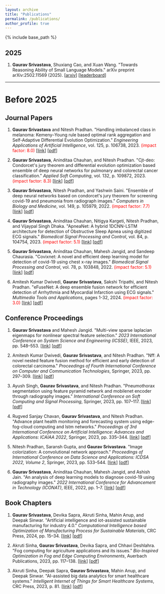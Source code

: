 ```yaml
---
layout: archive
title: "Publications"
permalink: /publications/
author_profile: true
---
```

{% include base_path %}

## 2025
1. **Gaurav Srivastava**, Shuxiang Cao, and Xuan Wang. "Towards Reasoning Ability of Small Language Models." arXiv preprint arXiv:2502.11569 (2025). [<a href="https://arxiv.org/abs/2502.11569" target="_blank">arxiv</a>] [<a href="https://ctrl-gaurav.github.io/slms-reasoning-leaderboard.github.io/" target="_blank">leaderboard</a>]

-------

Before 2025
======
## Journal Papers

1. **Gaurav Srivastava** and Nitesh Pradhan. "Handling imbalanced class in melanoma: Kemeny–Young rule based optimal rank aggregation and Self-Adaptive Differential Evolution Optimization." *Engineering Applications of Artificial Intelligence*, vol. 125, p. 106738, 2023. <span style="color:red">(impact factor: 8.0)</span> [<a href="https://www.sciencedirect.com/science/article/abs/pii/S0952197623009223" target="_blank">link</a>] [<a href="/assets/documents/publications/1-s2.0-S0952197623009223-main.pdf" target="_blank">pdf</a>]

2. **Gaurav Srivastava**, Aninditaa Chauhan, and Nitesh Pradhan. "Cjt-deo: Condorcet's jury theorem and differential evolution optimization based ensemble of deep neural networks for pulmonary and colorectal cancer classification." *Applied Soft Computing*, vol. 132, p. 109872, 2023. <span style="color:red">(impact factor: 8.3)</span> [<a href="https://www.sciencedirect.com/science/article/pii/S1568494622009218" target="_blank">link</a>] [<a href="/assets/documents/publications/1-s2.0-S1568494622009218-main.pdf" target="_blank">pdf</a>]

3. **Gaurav Srivastava**, Nitesh Pradhan, and Yashwin Saini. "Ensemble of deep neural networks based on condorcet's jury theorem for screening covid-19 and pneumonia from radiograph images." *Computers in Biology and Medicine*, vol. 149, p. 105979, 2022. <span style="color:red">(impact factor: 7.7)</span> [<a href="https://www.sciencedirect.com/science/article/pii/S0010482522007065" target="_blank">link</a>] [<a href="/assets/documents/publications/1-s2.0-S0010482522007065-main.pdf" target="_blank">pdf</a>]

4. **Gaurav Srivastava**, Aninditaa Chauhan, Nitigya Kargeti, Nitesh Pradhan, and Vijaypal Singh Dhaka. "ApneaNet: A hybrid 1DCNN-LSTM architecture for detection of Obstructive Sleep Apnea using digitized ECG signals." *Biomedical Signal Processing and Control*, vol. 84, p. 104754, 2023. <span style="color:red">(impact factor: 5.1)</span> [<a href="https://www.sciencedirect.com/science/article/pii/S1746809423001878" target="_blank">link</a>] [<a href="/assets/documents/publications/1-s2.0-S1746809423001878-main.pdf" target="_blank">pdf</a>]

5. **Gaurav Srivastava**, Aninditaa Chauhan, Mahesh Jangid, and Sandeep Chaurasia. "Covixnet: A novel and efficient deep learning model for detection of covid-19 using chest x-ray images." *Biomedical Signal Processing and Control*, vol. 78, p. 103848, 2022. <span style="color:red">(impact factor: 5.1)</span> [<a href="https://www.sciencedirect.com/science/article/pii/S1746809422003597" target="_blank">link</a>] [<a href="/assets/documents/publications/1-s2.0-S1746809422003597-main.pdf" target="_blank">pdf</a>]

6. Amitesh Kumar Dwivedi, **Gaurav Srivastava**, Sakshi Tripathi, and Nitesh Pradhan. "eFuseNet: A deep ensemble fusion network for efficient detection of Arrhythmia and Myocardial Infarction using ECG signals." *Multimedia Tools and Applications*, pages 1-32, 2024. <span style="color:red">(impact factor: 3.0)</span> [<a href="https://link.springer.com/article/10.1007/s11042-024-19740-5" target="_blank">link</a>] [<a href="/assets/documents/publications/s11042-024-19740-5.pdf" target="_blank">pdf</a>]

## Conference Proceedings

1. **Gaurav Srivastava** and Mahesh Jangid. "Multi-view sparse laplacian eigenmaps for nonlinear spectral feature selection." *2023 International Conference on System Science and Engineering (ICSSE)*, IEEE, 2023, pp. 548–553. [<a href="https://ieeexplore.ieee.org/document/10227143" target="_blank">link</a>] [<a href="/assets/documents/publications/Multi-view_Sparse_Laplacian_Eigenmaps_for_nonlinear_Spectral_Feature_Selection.pdf" target="_blank">pdf</a>]

2. Amitesh Kumar Dwivedi, **Gaurav Srivastava**, and Nitesh Pradhan. "Nff: A novel nested feature fusion method for efficient and early detection of colorectal carcinoma." *Proceedings of Fourth International Conference on Computer and Communication Technologies*, Springer, 2023, pp. 297–309. [<a href="https://link.springer.com/chapter/10.1007/978-981-19-8563-8_28" target="_blank">link</a>] [<a href="/assets/documents/publications/Published Paper.pdf" target="_blank">pdf</a>]

3. Ayush Singh, **Gaurav Srivastava**, and Nitesh Pradhan. "Pneumothorax segmentation using feature pyramid network and mobilenet encoder through radiography images." *International Conference on Soft Computing and Signal Processing*, Springer, 2023, pp. 107–117. [<a href="https://link.springer.com/chapter/10.1007/978-981-19-8669-7_10" target="_blank">link</a>] [<a href="/assets/documents/publications/Final Manuscript.pdf" target="_blank">pdf</a>]

4. Rugved Sanjay Chavan, **Gaurav Srivastava**, and Nitesh Pradhan. "Advance plant health monitoring and forecasting system using edge-fog-cloud computing and lstm networks." *Proceedings of 3rd International Conference on Artificial Intelligence: Advances and Applications: ICAIAA 2022*, Springer, 2023, pp. 335–344. [<a href="https://link.springer.com/chapter/10.1007/978-981-19-7041-2_26" target="_blank">link</a>] [<a href="/assets/documents/publications/Published Paper-1.pdf" target="_blank">pdf</a>]

5. Nitesh Pradhan, Saransh Gupta, and **Gaurav Srivastava**. "Image colorization: A convolutional network approach." *Proceedings of International Conference on Data Science and Applications: ICDSA 2022, Volume 2*, Springer, 2023, pp. 533–544. [<a href="https://link.springer.com/chapter/10.1007/978-981-19-6634-7_37" target="_blank">link</a>] [<a href="/assets/documents/publications/Manuscript 367.pdf" target="_blank">pdf</a>]

6. **Gaurav Srivastava**, Aninditaa Chauhan, Mahesh Jangid, and Ashish Jain. "An analysis of deep learning models to diagnose covid-19 using radiography images." *2022 International Conference for Advancement in Technology (ICONAT)*, IEEE, 2022, pp. 1–7. [<a href="https://ieeexplore.ieee.org/document/9725858" target="_blank">link</a>] [<a href="/assets/documents/publications/An_Analysis_of_Deep_Learning_Models_to_Diagnose_COVID-19_Using_Radiography_Images.pdf" target="_blank">pdf</a>]

## Book Chapters

1. **Gaurav Srivastava**, Devika Sapra, Akruti Sinha, Mahin Anup, and Deepak Sinwar. "Artificial intelligence and iot-assisted sustainable manufacturing for industry 4.0." *Computational Intelligence based Optimization of Manufacturing Process for Sustainable Materials*, CRC Press, 2024, pp. 15–34. [<a href="https://www.taylorfrancis.com/books/edit/10.1201/9781003257714/computational-intelligence-based-optimization-manufacturing-process-sustainable-materials-deepak-sinwar-kamalakanta-muduli-vijaypal-singh-dhaka-vijander-singh" target="_blank">link</a>] [<a href="https://www.google.co.in/books/edition/Computational_Intelligence_based_Optimiz/2fHOEAAAQBAJ?hl=en&gbpv=1&dq=Artificial+intelligence+and+iot-assisted+sustainable+manufacturing+for+industry+4.0&pg=PA2003&printsec=frontcover" target="_blank">pdf</a>]

2. Akruti Sinha, **Gaurav Srivastava**, Devika Sapra, and Chhavi Deshlahra. "Fog computing for agriculture applications and its issues." *Bio-Inspired Optimization in Fog and Edge Computing Environments*, Auerbach Publications, 2023, pp. 117–138. [<a href="https://www.taylorfrancis.com/books/edit/10.1201/9781003322931/bio-inspired-optimization-fog-edge-computing-environments-punit-gupta-dinesh-kumar-saini-pradeep-rawat-kashif-zia" target="_blank">link</a>] [<a href="https://www.google.co.in/books/edition/Bio_Inspired_Optimization_in_Fog_and_Edg/doikEAAAQBAJ?hl=en&gbpv=1&dq=Fog+computing+for+agriculture+applications+and+its+issues+gaurav+srivastava&pg=PA117&printsec=frontcover" target="_blank">pdf</a>]

3. Akruti Sinha, Deepak Sapra, **Gaurav Srivastava**, Mahin Anup, and Deepak Sinwar. "AI-assisted big data analytics for smart healthcare systems." *Intelligent Internet of Things for Smart Healthcare Systems*, CRC Press, 2023, p. 81. [<a href="https://www.taylorfrancis.com/books/edit/10.1201/9781003326182/intelligent-internet-things-smart-healthcare-systems-durgesh-srivastava-neha-sharma-deepak-sinwar-jabar-yousif-hari-prabhat-gupta" target="_blank">link</a>] [<a href="https://www.google.co.in/books/edition/Intelligent_Internet_of_Things_for_Smart/7AmmEAAAQBAJ?hl=en&gbpv=1&dq=6+ai-assisted+big+data+analytics+for+smart+healthcare+%09%09%09%09%09%09%09%09%09systems&pg=PA81&printsec=frontcover" target="_blank">pdf</a>]